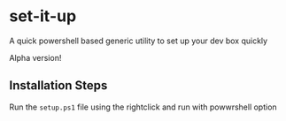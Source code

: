 # set-it-up
A quick powershell based generic utility to set up  your dev box quickly
  
 
 Alpha version!

 ## Installation Steps

Run the ```setup.ps1``` file using the rightclick and run with powwrshell option 
